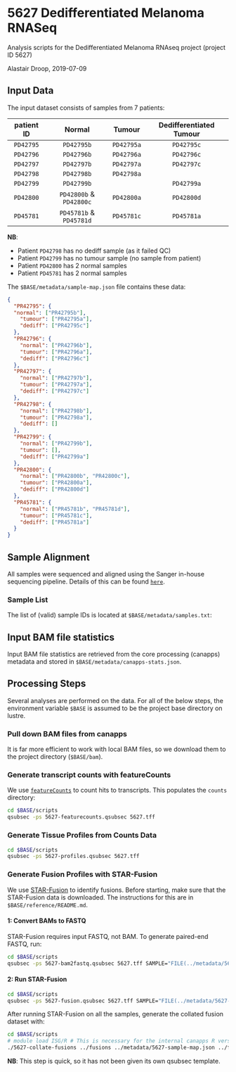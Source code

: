 # 5627 Dedifferentiated Melanoma RNASeq

Analysis scripts for the Dedifferentiated Melanoma RNAseq project (project ID 5627)

Alastair Droop, 2019-07-09

## Input Data

The input dataset consists of samples from 7 patients:

| patient ID   | Normal                  | Tumour     | Dedifferentiated Tumour |
|:------------:|:-----------------------:|:----------:|:-----------------------:|
| `PD42795`    | `PD42795b`              | `PD42795a` | `PD42795c`              |
| `PD42796`    | `PD42796b`              | `PD42796a` | `PD42796c`              |
| `PD42797`    | `PD42797b`              | `PD42797a` | `PD42797c`              |
| `PD42798`    | `PD42798b`              | `PD42798a` |                         |
| `PD42799`    | `PD42799b`              |            | `PD42799a`              |
| `PD42800`    | `PD42800b` & `PD42800c` | `PD42800a` | `PD42800d`              |
| `PD45781`    | `PD45781b` & `PD45781d` | `PD45781c` | `PD45781a`              |

**NB**:

* Patient `PD42798` has no dediff sample (as it failed QC)
* Patient `PD42799` has no tumour sample (no sample from patient)
* Patient `PD42800` has 2 normal samples
* Patient `PD45781` has 2 normal samples

The `$BASE/metadata/sample-map.json` file contains these data:

~~~json
{
  "PR42795": {
  "normal": ["PR42795b"],
    "tumour": ["PR42795a"],
    "dediff": ["PR42795c"]
  },
  "PR42796": {
    "normal": ["PR42796b"],
    "tumour": ["PR42796a"],
    "dediff": ["PR42796c"]
  },
  "PR42797": {
    "normal": ["PR42797b"],
    "tumour": ["PR42797a"],
    "dediff": ["PR42797c"]
  },
  "PR42798": {
    "normal": ["PR42798b"],
    "tumour": ["PR42798a"],
    "dediff": []
  },
  "PR42799": {
    "normal": ["PR42799b"],
    "tumour": [],
    "dediff": ["PR42799a"]
  },
  "PR42800": {
    "normal": ["PR42800b", "PR42800c"],
    "tumour": ["PR42800a"],
    "dediff": ["PR42800d"]
  },
  "PR45781": {
    "normal": ["PR45781b", "PR45781d"],
    "tumour": ["PR45781c"],
    "dediff": ["PR45781a"]
  }
}
~~~

## Sample Alignment

All samples were sequenced and aligned using the Sanger in-house sequencing pipeline. Details of this can be found [`here`]().

### Sample List

The list of (valid) sample IDs is located at `$BASE/metadata/samples.txt`:

## Input BAM file statistics

Input BAM file statistics are retrieved from the core processing (canapps) metadata and stored in `$BASE/metadata/canapps-stats.json`.

## Processing Steps

Several analyses are performed on the data. For all of the below steps, the environment variable `$BASE` is assumed to be the project base directory on lustre.

### Pull down BAM files from canapps

It is far more efficient to work with local BAM files, so we download them to the project directory (`$BASE/bam`).

### Generate transcript counts with featureCounts

We use [`featureCounts`](http://subread.sourceforge.net) to count hits to transcripts. This populates the `counts` directory:

~~~bash
cd $BASE/scripts
qsubsec -ps 5627-featurecounts.qsubsec 5627.tff 
~~~

### Generate Tissue Profiles from Counts Data

~~~bash
cd $BASE/scripts
qsubsec -ps 5627-profiles.qsubsec 5627.tff
~~~

### Generate Fusion Profiles with STAR-Fusion

We use [STAR-Fusion](https://github.com/STAR-Fusion/STAR-Fusion/wiki) to identify fusions. Before starting, make sure that the STAR-Fusion data is downloaded. The instructions for this are in `$BASE/reference/README.md`.

#### 1: Convert BAMs to FASTQ

STAR-Fusion requires input FASTQ, not BAM. To generate paired-end FASTQ, run:

~~~bash
cd $BASE/scripts
qsubsec -ps 5627-bam2fastq.qsubsec 5627.tff SAMPLE="FILE(../metadata/5627-samples.txt)"
~~~

#### 2: Run STAR-Fusion

~~~bash
cd $BASE/scripts
qsubsec -ps 5627-fusion.qsubsec 5627.tff SAMPLE="FILE(../metadata/5627-samples.txt)" MAX_MEM=65536 CPU_MIN=10
~~~

After running STAR-Fusion on all the samples, generate the collated fusion dataset with:

~~~bash
cd $BASE/scripts
# module load ISG/R # This is necessary for the internal canapps R version.
./5627-collate-fusions ../fusions ../metadata/5627-sample-map.json ../fusions/5627-fusions.csv
~~~

**NB**: This step is quick, so it has not been given its own qsubsec template.

